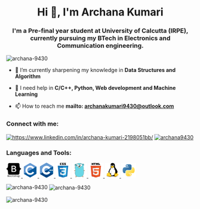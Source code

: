 <div class = "text-white bg-gray-dark mb-2">

<!--### Hello! I'm Archana Kumari👋


- 🔭 I’m currently a Pre-final year student at University of Calcutta.
- 🌱 I’m currently sharpening my Data Structures and Algorithms.
<!--- 👯 I’m looking to collaborate on 
-🤔 I’m looking for help with ...
- 💬 Ask me about Web development, C++, Python.
- 📫 How to reach me: https://www.linkedin.com/in/archana-kumari-2198051bb/
- 😄 Pronouns: She/Her
⚡ Fun fact: I love painting, plantation and watching cartoons.
-->

<h1 align="center">Hi 👋, I'm Archana Kumari</h1>
<h3 align="center">I'm a Pre-final year student at University of Calcutta (IRPE), currently pursuing my BTech in Electronics and Communication engineering.</h3>

<p align="left"> <img src="https://komarev.com/ghpvc/?username=archana-9430&label=Profile%20views&color=0e75b6&style=flat" alt="archana-9430" /> </p>

<!--<p align="left"> <a href="https://github.com/ryo-ma/github-profile-trophy"><img src="https://github-profile-trophy.vercel.app/?username=archana-9430" alt="archana-9430" /></a> </p>-->

- 🌱 I’m currently sharpening my knowledge in **Data Structures and Algorithm**

- 💬 I need help in **C/C++, Python, Web development and Machine Learning**

- 📫 How to reach me **mailto: archanakumari9430@outlook.com**

<h3 align="left">Connect with me:</h3>
<p align="left">
<a href="https://linkedin.com/in/https://www.linkedin.com/in/archana-kumari-2198051bb/" target="blank"><img align="center" src="https://raw.githubusercontent.com/rahuldkjain/github-profile-readme-generator/master/src/images/icons/Social/linked-in-alt.svg" alt="https://www.linkedin.com/in/archana-kumari-2198051bb/" height="30" width="40" /></a>
<a href="https://www.codechef.com/users/archana_9430" target="blank"><img align="center" src="https://cdn.jsdelivr.net/npm/simple-icons@3.1.0/icons/codechef.svg" alt="archana9430" height="30" width="40" /></a>
</p>

<h3 align="left">Languages and Tools:</h3>
<p align="left"> <a href="https://getbootstrap.com" target="_blank"> <img src="https://raw.githubusercontent.com/devicons/devicon/master/icons/bootstrap/bootstrap-plain-wordmark.svg" alt="bootstrap" width="40" height="40"/> </a> <a href="https://www.cprogramming.com/" target="_blank"> <img src="https://raw.githubusercontent.com/devicons/devicon/master/icons/c/c-original.svg" alt="c" width="40" height="40"/> </a> <a href="https://www.w3schools.com/cpp/" target="_blank"> <img src="https://raw.githubusercontent.com/devicons/devicon/master/icons/cplusplus/cplusplus-original.svg" alt="cplusplus" width="40" height="40"/> </a> <a href="https://www.w3schools.com/css/" target="_blank"> <img src="https://raw.githubusercontent.com/devicons/devicon/master/icons/css3/css3-original-wordmark.svg" alt="css3" width="40" height="40"/> </a> <a href="https://golang.org" target="_blank"> <img src="https://raw.githubusercontent.com/devicons/devicon/master/icons/go/go-original.svg" alt="go" width="40" height="40"/> </a> <a href="https://www.w3.org/html/" target="_blank"> <img src="https://raw.githubusercontent.com/devicons/devicon/master/icons/html5/html5-original-wordmark.svg" alt="html5" width="40" height="40"/> </a> <a href="https://www.linux.org/" target="_blank"> <img src="https://raw.githubusercontent.com/devicons/devicon/master/icons/linux/linux-original.svg" alt="linux" width="40" height="40"/> </a> <a href="https://www.python.org" target="_blank"> <img src="https://raw.githubusercontent.com/devicons/devicon/master/icons/python/python-original.svg" alt="python" width="40" height="40"/> </a> </p>

<p><img align="left" src="https://github-readme-stats.vercel.app/api/top-langs?username=archana-9430&show_icons=true&locale=en&layout=compact" alt="archana-9430" /></p>

<p>&nbsp;<img align="center" src="https://github-readme-stats.vercel.app/api?username=archana-9430&show_icons=true&locale=en" alt="archana-9430" /></p>

<p><img align="center" src="https://github-readme-streak-stats.herokuapp.com/?user=archana-9430&" alt="archana-9430" /></p>

  </div>
